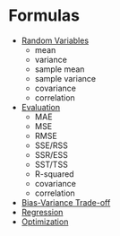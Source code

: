 Formulas
========

- [Random Variables](random-variables.md)
  - mean
  - variance
  - sample mean
  - sample variance
  - covariance
  - correlation
- [Evaluation](evaluation.md)
  - MAE
  - MSE
  - RMSE
  - SSE/RSS
  - SSR/ESS
  - SST/TSS
  - R-squared
  - covariance
  - correlation
- [Bias-Variance Trade-off](bias-variance.md)
- [Regression](regression.md)
- [Optimization](optimization.md)
